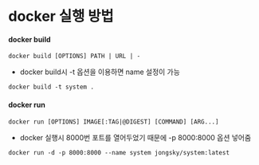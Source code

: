 # docker 실행 방법


#### docker build
```
docker build [OPTIONS] PATH | URL | -
```
- docker build시 -t 옵션을 이용하면 name 설정이 가능
```
docker build -t system .
```

#### docker run
```
docker run [OPTIONS] IMAGE[:TAG|@DIGEST] [COMMAND] [ARG...]
```
- docker 실행시 8000번 포트를 열어두었기 때문에 -p 8000:8000 옵션 넣어줌
```
docker run -d -p 8000:8000 --name system jongsky/system:latest
```
